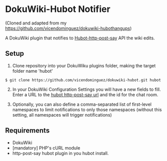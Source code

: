 # DokuWiki-Hubot Notifier
(Cloned and adapted from my https://github.com/vicendominguez/dokuwiki-hubothangups) 

A DokuWiki plugin that notifies to [Hubot-http-post-say](https://github.com/github/hubot-scripts/blob/master/src/scripts/http-post-say.coffee) API the wiki edits.

Setup
-----

1. Clone repository into your DokuWiku plugins folder, making the target folder name 'hubot'
```
$ git clone https://github.com/vicendominguez/dokuwiki-hubot.git hubot
```
2. In your DokuWiki Configuration Settings you will have a new fields to fill. Enter a URL to the [hubot http-post-say url](https://github.com/github/hubot-scripts/blob/master/src/scripts/http-post-say.coffee) and the id for the chat room.

3. Optionally, you can also define a comma-separated list of first-level namespaces to limit notifications to only those namespaces (without this setting, all namespaces will trigger notifications)


Requirements
------------

* DokuWiki
* [mandatory] PHP's cURL module
* http-post-say hubot plugin in you hubot install.

